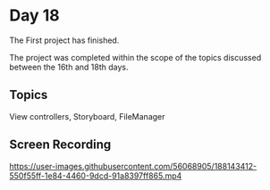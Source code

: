 # Day 18

The First project has finished.

The project was completed within the scope of the topics discussed between the 16th and 18th days.

## Topics

View controllers, Storyboard, FileManager

## Screen Recording

https://user-images.githubusercontent.com/56068905/188143412-550f55ff-1e84-4460-9dcd-91a8397ff865.mp4

